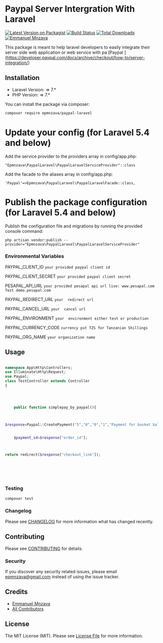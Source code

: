 # Paypal Server  Intergration With Laravel

[![Latest Version on Packagist](https://img.shields.io/packagist/v/epmnzava/pesapal.svg?style=flat-square)](https://packagist.org/packages/epmnzava/pesapal)
[![Build Status](https://img.shields.io/travis/epmnzava/pesapal/master.svg?style=flat-square)](https://travis-ci.org/epmnzava/pesapal)
[![Total Downloads](https://img.shields.io/packagist/dt/epmnzava/pesapal.svg?style=flat-square)](https://packagist.org/packages/epmnzava/pesapal)
[![Emmanuel Mnzava](https://img.shields.io/badge/Author-Emmanuel%20Mnzava-green)](mailto:epmnzava@gmail.com)


This package is meant to help laravel developers to easily integrate their server side web application or web service with pa
[Paypal ] (https://developer.paypal.com/docs/archive/checkout/how-to/server-integration/)


## Installation

- Laravel Version: => 7.*
- PHP Version: => 7.*

You can install the package via composer:

```bash
composer require epmnzava/paypal-laravel
```

# Update your config (for Laravel 5.4 and below)
Add the service provider to the providers array in config/app.php:

```
"Epmnzava\PaypalLaravel\PaypalLaravelServiceProvider"::class
```

Add the facade to the aliases array in config/app.php:

```
'Paypal'=>Epmnzava\PaypalLaravel\PaypalLaravelFacade::class,
```

# Publish the package configuration (for Laravel 5.4 and below)
Publish the configuration file and migrations by running the provided console command:
```
php artisan vendor:publish --provider="Epmnzava\PaypalLaravel\PaypalLaravelServiceProvider"
```

### Environmental Variables
PAYPAL_CLIENT_ID ` your provided paypal client id  `<br/>

PAYPAL_CLIENT_SECRET ` your provided paypal client secret `<br/>

PESAPAL_API_URL ` your provided pesapal api url live: www.pesapal.com Test demo.pesapal.com  `<br/>


PAYPAL_REDIRECT_URL    ` your  redirect url `<br/>

PAYPAL_CANCEL_URL    ` your  cancel url `<br/>

PAYPAL_ENVIRONMENT  ` your  environment either test or production  `<br/>


PAYPAL_CURRENCY_CODE ` currency put TZS for Tanzanian Shillings `<br/>

PAYPAL_ORG_NAME `your organization name`<br/>

## Usage

``` php

namespace App\Http\Controllers;
use Illuminate\Http\Request;
use Paypal;
class TestController extends Controller
{
    



    public function simplepay_by_paypal(){



$response=Paypal::CreatePayment("5","0","0","1","Payment for basket ball");


    $payment_id=$response["order_id"];



return redirect($response["checkout_link"]);







```

### Testing

``` bash
composer test
```

### Changelog

Please see [CHANGELOG](CHANGELOG.md) for more information what has changed recently.

## Contributing

Please see [CONTRIBUTING](CONTRIBUTING.md) for details.

### Security

If you discover any security related issues, please email epmnzava@gmail.com instead of using the issue tracker.

## Credits

- [Emmanuel Mnzava](https://github.com/epmnzava)
- [All Contributors](../../contributors)

## License

The MIT License (MIT). Please see [License File](LICENSE.md) for more information.

